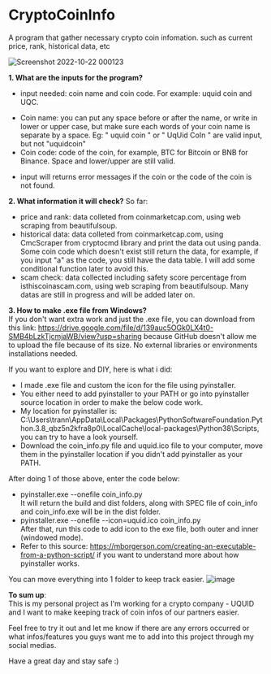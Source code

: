 # CryptoCoinInfo
A program that gather necessary crypto coin infomation. such as current price, rank, historical data, etc

![Screenshot 2022-10-22 000123](https://user-images.githubusercontent.com/77633718/197321073-ac423017-7d41-4b5e-9257-fdade4c82a6f.png)

**1. What are the inputs for the program?**
- input needed: coin name and coin code. For example: uquid coin and UQC. 
* Coin name: you can put any space before or after the name, or write in lower or upper case, but make sure each words of your coin name is separate by a space.
Eg: "    uquid coin  " or "   UqUid CoIn   "  are valid input, but not "uquidcoin" 
* Coin code: code of the coin, for example, BTC for Bitcoin or BNB for Binance. Space and lower/upper are still valid. 
- input will returns error messages if the coin or the code of the coin is not found.

**2. What information it will check?** 
So far: 
* price and rank: data colleted from coinmarketcap.com, using web scraping from beautifulsoup.
* historical data: data colleted from coinmarketcap.com, using CmcScraper from cryptocmd library and print the data out using panda.
Some coin code which doesn't exist still return the data, for example, if you input "a" as the code, you still have the data table.
I will add some conditional function later to avoid this.
* scam check: data collected including safety score percentage from isthiscoinascam.com, using web scraping from beautifulsoup. 
Many datas are still in progress and will be added later on. 

**3. How to make .exe file from Windows?** 
<br />If you don't want extra work and just the .exe file, you can download from this link: https://drive.google.com/file/d/139auc5OGk0LX4t0-SMB4bLzkTjcmjaWB/view?usp=sharing because GitHub doesn't allow me to upload the file because of its size. No external libraries or environments installations needed. 

If you want to explore and DIY, here is what i did:
* I made .exe file and custom the icon for the file using pyinstaller. 
* You either need to add pyinstaller to your PATH or go into pyinstaller source location in order to make the below code work. 
* My location for pyinstaller is: C:\Users\trann\AppData\Local\Packages\PythonSoftwareFoundation.Python.3.8_qbz5n2kfra8p0\LocalCache\local-packages\Python38\Scripts, you can try to have a look yourself.
* Download the coin_info.py file and uquid.ico file to your computer, move them in the pyinstaller location if you didn't add pyinstaller as your PATH.

After doing 1 of those above, enter the code below: 
* pyinstaller.exe --onefile coin_info.py
<br />It will return the build and dist folders, along with SPEC file of coin_info and coin_info.exe will be in the dist folder. 
* pyinstaller.exe --onefile --icon=uquid.ico coin_info.py
<br />After that, run this code to add icon to the exe file, both outer and inner (windowed mode).
* Refer to this source: https://mborgerson.com/creating-an-executable-from-a-python-script/ if you want to understand more about how pyinstaller works.

You can move everything into 1 folder to keep track easier.
![image](https://user-images.githubusercontent.com/77633718/197322786-f96c979a-d9b3-4011-b6bf-a5a1842ab735.png)

**To sum up**:
<br />This is my personal project as I'm working for a crypto company - UQUID and I want to make keeping track of coin infos of our partners easier. 

Feel free to try it out and let me know if there are any errors occurred or what infos/features you guys want me to add into this project through my social medias. 

Have a great day and stay safe :) 
